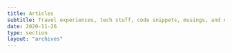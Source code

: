 ```yaml
---
title: Articles
subtitle: Travel experiences, tech stuff, code snippets, musings, and everything else.
date: 2020-11-26
type: section
layout: "archives"
---
```

